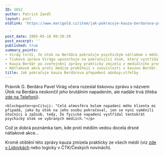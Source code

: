```yaml
---
ID: 1652
author: Patrick Zandl
layout: post
oldlink: 'https://www.marigold.cz/item/jak-pokracuje-kauza-berdarova-prepadeni-a-strelby

  '
post_date: 2005-05-18 09:38:39
post_excerpt: ''
published: true
summary_points:
- Virág tvrdí, že útok na Berdára pokračuje psychickým nátlakem v médiích.
- Tisková zpráva Virága upozorňuje na pokračující útok, který vystřídal fyzické napadení.
- Kauza Berdár po zveřejnění zprávy prakticky zmizela z mediálního prostoru.
- Nátlakové akce proti médiím probíhají v souvislosti s kauzou Berdár.
title: Jak pokračuje kauza Berdárova přepadení a&nbsp;střelby
---
```


<p>Právník G. Berdára Pavel Virág včera rozeslal tiskovou zprávu s názvem Útok na Berdára neskončil jeho brutálním napadením, ale nadále trvá (třeba <a href="http://www.telefonie.cz/zprava.asp?id=5602">zde na Telefonii</a>). </p>

	<blockquote><p>Cituji: "Celá atmosféra kolem napadení mého klienta mi připadá, jako by útok na jeho osobu pokračoval, jen se nyní vyměnili útočníci a způsob, tedy, že fyzické napadení vystřídal tentokrát psychický útok ve vybraných médiích."</p>
</blockquote>
<p> Což je dobrá poznámka tam, kde proti médiím vedou docela drsné nátlakové akce... </p>

<p>Kromě otištění této zprávy kauza zmizela prakticky ze všech médií (viz <a href="http://lidovky.centrum.cz/domov/clanek.phtml?id=356080">zde v Lidovkách</a> nebo logicky v ČTK/Českých novinách).
</p>